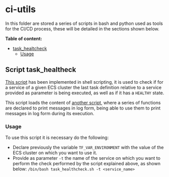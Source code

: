 # ci-utils

In this folder are stored a series of scripts in bash and python used as tools for the CI/CD process, these will be detailed in the sections shown below.

**Table of content:**

+ [task_healtcheck](task_healtcheck)
    - [Usage](#task_healcheck_usage)

## Script task_healtheck<a name="task_healcheck"></a>

[This script](./ci-utils/task_healthcheck.sh) has been implemented in shell scripting, it is used to check if for a service of a given ECS cluster the last task definition relative to a service provided as parameter is being executed, as well as if it has a `HEALTHY` state.

This script loads the content of [another script](./ci-utils/common_functions.sh), where a series of functions are declared to print messages in log form, being able to use them to print messages in log form during its execution.

### Usage <a name="task_healcheck_usage"></a>

To use this script it is necessary do the following:

* Declare previously the variable `TF_VAR_ENVIRONMENT` with the value of the ECS cluster on which you want to use it.
* Provide as parameter `-t` the name of the service on which you want to perform the check performed by the script explained above, as shown below:
`/bin/bash task_healthcheck.sh -t <service_name>`